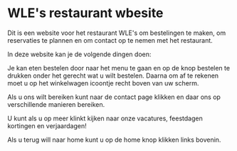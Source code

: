 # WLE's restaurant wbesite

Dit is een website voor het restaurant WLE's om bestelingen te maken, om reservaties te plannen en om contact op te nemen met het restaurant.

In deze website kan je de volgende dingen doen:

Je kan eten bestelen door naar het menu te gaan en op de knop bestelen te drukken onder het gerecht wat u wilt bestelen.
Daarna om af te rekenen moet u op het winkelwagen icoontje recht boven van uw scherm.

Als u ons wilt bereiken kunt naar de contact page klikken en daar ons op verschillende manieren bereiken.

U kunt als u op meer klinkt kijken naar onze vacatures, feestdagen kortingen en verjaardagen!

Als u terug will naar home kunt u op de home knop klikken links bovenin.

